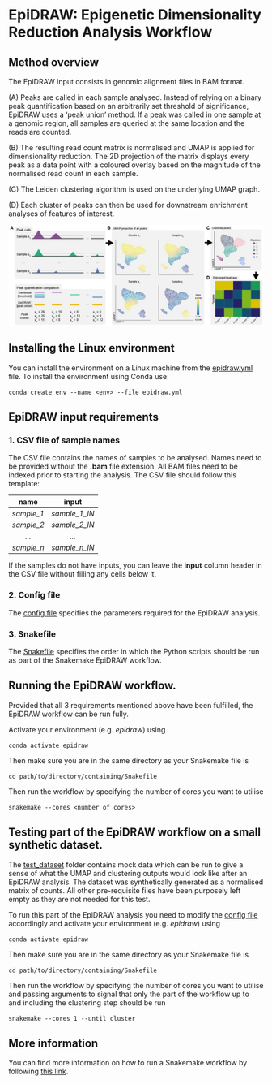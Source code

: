 # EpiDRAW: Epigenetic Dimensionality Reduction Analysis Workflow

## Method overview
The EpiDRAW input consists in genomic alignment files in BAM format.

(A) Peaks are called in each sample analysed. Instead of relying on a binary peak quantification based on an arbitrarily set threshold of significance, EpiDRAW uses a ‘peak union’ method. If a peak was called in one sample at a genomic region, all samples are queried at the same location and the reads are counted.

(B) The resulting read count matrix is normalised and UMAP is applied for dimensionality reduction. The 2D projection of the matrix displays every peak as a data point with a coloured overlay based on the magnitude of the normalised read count in each sample.

(C) The Leiden clustering algorithm is used on the underlying UMAP graph.

(D) Each cluster of peaks can then be used for downstream enrichment analyses of features of interest.

![EpiDRAW](https://github.com/idv20/epidraw/blob/main/images/epidraw.jpg)

## Installing the Linux environment
You can install the environment on a Linux machine from the [epidraw.yml](https://github.com/idv20/epidraw/blob/main/envs/epidraw.yml) file. To install the environment using Conda use:

```
conda create env --name <env> --file epidraw.yml
```

## EpiDRAW input requirements
### 1. CSV file of sample names
The CSV file contains the names of samples to be analysed. Names need to be provided without the __.bam__ file extension. All BAM files need to be indexed prior to starting the analysis. The CSV file should follow this template:

| __name__ | __input__ |
| :--------: | :---------: |
| _sample_1_ | _sample_1_IN_ |
| _sample_2_ | _sample_2_IN_ |
| _..._ | _..._ |
| _sample_n_ | _sample_n_IN_ |

If the samples do not have inputs, you can leave the __input__ column header in the CSV file without filling any cells below it.

### 2. Config file
The [config file](https://github.com/idv20/epidraw/blob/main/config.yaml) specifies the parameters required for the EpiDRAW analysis.

### 3. Snakefile
The [Snakefile](https://github.com/idv20/epidraw/blob/main/Snakefile) specifies the order in which the Python scripts should be run as part of the Snakemake EpiDRAW workflow.

## Running the EpiDRAW workflow.
Provided that all 3 requirements mentioned above have been fulfilled, the EpiDRAW workflow can be run fully.

Activate your environment (e.g. _epidraw_) using
```
conda activate epidraw
```
Then make sure you are in the same directory as your Snakemake file is
```
cd path/to/directory/containing/Snakefile
```
Then run the workflow by specifying the number of cores you want to utilise
```
snakemake --cores <number of cores>
```

## Testing part of the EpiDRAW workflow on a small synthetic dataset.
The [test_dataset](https://github.com/idv20/epidraw/blob/main/test_dataset) folder contains mock data which can be run to give a sense of what the UMAP and clustering outputs would look like after an EpiDRAW analysis. The dataset was synthetically generated as a normalised matrix of counts. All other pre-requisite files have been purposely left empty as they are not needed for this test.

To run this part of the EpiDRAW analysis you need to modify the [config file](https://github.com/idv20/epidraw/blob/main/config.yaml) accordingly and activate your environment (e.g. _epidraw_) using
```
conda activate epidraw
```
Then make sure you are in the same directory as your Snakemake file is
```
cd path/to/directory/containing/Snakefile
```
Then run the workflow by specifying the number of cores you want to utilise and passing arguments to signal that only the part of the workflow up to and including the clustering step should be run
```
snakemake --cores 1 --until cluster
```

## More information
You can find more information on how to run a Snakemake workflow by following [this link](https://snakemake.github.io/).